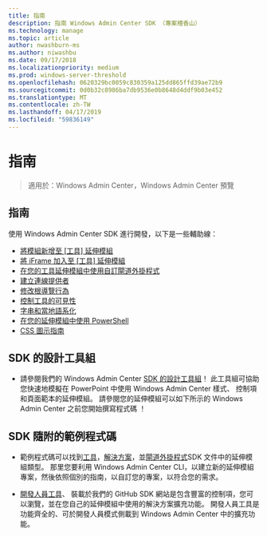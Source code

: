 ```yaml
---
title: 指南
description: 指南 Windows Admin Center SDK （專案檀香山）
ms.technology: manage
ms.topic: article
author: nwashburn-ms
ms.author: niwashbu
ms.date: 09/17/2018
ms.localizationpriority: medium
ms.prod: windows-server-threshold
ms.openlocfilehash: 0620329bc0059c830359a125dd865ffd39ae72b9
ms.sourcegitcommit: 0d0b32c8986ba7db9536e0b8648d4ddf9b03e452
ms.translationtype: MT
ms.contentlocale: zh-TW
ms.lasthandoff: 04/17/2019
ms.locfileid: "59836149"
---
```

# <a name="guides"></a>指南

>適用於：Windows Admin Center，Windows Admin Center 預覽

## <a name="guides"></a>指南
使用 Windows Admin Center SDK 進行開發，以下是一些輔助線：

- [將模組新增至 [工具] 延伸模組](guides/add-module.md)
- [將 iFrame 加入至 [工具] 延伸模組](guides/add-iframe.md)
- [在您的工具延伸模組中使用自訂閘道外掛程式](guides/use-custom-gateway-plugin.md)
- [建立連線提供者](guides/create-connection-provider.md)
- [修改根導覽行為](guides/modify-root-navigation.md)
- [控制工具的可見性](guides/dynamic-tool-display.md)
- [字串和當地語系化](guides/strings-localization.md)
- [在您的延伸模組中使用 PowerShell](guides/powershell.md)
- [CSS 圖示指南](guides/cssicons.md)

## <a name="sdk-design-toolkit"></a>SDK 的設計工具組

- 請參閱我們的 Windows Admin Center [SDK 的設計工具組](https://github.com/Microsoft/windows-admin-center-sdk/blob/master/WindowsAdminCenterDesignToolkit.zip)！ 此工具組可協助您快速地模擬在 PowerPoint 中使用 Windows Admin Center 樣式、 控制項和頁面範本的延伸模組。 請參閱您的延伸模組可以如下所示的 Windows Admin Center 之前您開始撰寫程式碼 ！

## <a name="sample-code-included-with-the-sdk"></a>SDK 隨附的範例程式碼

- 範例程式碼可以找到[工具](develop-tool.md)，[解決方案](develop-solution.md)，並[閘道外掛程式](develop-gateway-plugin.md)SDK 文件中的延伸模組類型。 那里您要利用 Windows Admin Center CLI，以建立新的延伸模組專案，然後依照個別的指南，以自訂您的專案，以符合您的需求。

- [開發人員工具](https://aka.ms/wacsdk)、 裝載於我們的 GitHub SDK 網站是包含豐富的控制項，您可以瀏覽，並在您自己的延伸模組中使用的解決方案擴充功能。  開發人員工具是功能齊全的、可於開發人員模式側載到 Windows Admin Center 中的擴充功能。
